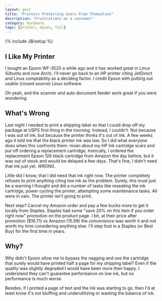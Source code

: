 ```yaml
---
layout: post
title: "Printers Protecting Users From Themselves"
description: "Frustrations as a consumer"
category: hardware
tags: [printer, epson, fail]
---
```

{% include JB/setup %}

## I Like My Printer

I bought an Epson WF-3520 a while ago and it has worked great in Linux (Ubuntu and now Arch).  I'll never go back to an HP printer citing JetDirect and Linux comptability as a deciding factor.  I credit Epson with putting out usable (closed source) Linux software.

Oh yeah, and the scanner and auto document feeder work great if you were wondering.

## What's Wrong

Last night I needed to print a shipping label so that I could drop off my package at USPS first thing in the morning.  Instead, I couldn't.  Not because I was out of ink, but because the printer thinks it's out of ink.  A few weeks ago it told me that the black printer ink was low.  So I did what everyone does when this confronts them: moan about my HP Ink cartridge scars and put off ordering a replacement cartridge.  Ironically, I ordered the replacement Epson 126 black cartridge from Amazon the day before, but it was out of stock and would be delayed a few days.  That's fine, I didn't need that ink just yet.  *WRONG*.

Little did I know, that I did need that ink right now.  The printer completely refuses to print anything citing low ink as the problem.  Surely, this must just be a warning I thought and did a number of tasks like reseating the ink cartridge, power cycling the printer, attempting some maintenance tasks.  All were in vain.  The printer isn't going to print.

Next step?  Cancel my Amazon order and pay a few bucks more to get it locally from Staples.  Staples had some "save 20% on this item if you order right now" promotion on the product page.  I bit, at their price after promotion ($16.71) vs Amazon (15.99) the *convenience* was worth it and not worth my time considering anything else.  I'll step foot in a Staples (or Best Buy) for the first time in years.

## Why?

Why didn't Epson allow me to bypass the nagging and use the cartridge that surely would have printed half a page for my shipping label?  Even if the quality was slightly degraded I would have been more then happy.  I understand they can't guarantee performance on low ink, but no performance is much worse.

Besides, if I printed a page of text and the ink was starting to go, then I'd at least know it's not bluffing and underutilizing or wasting the balance of ink.

